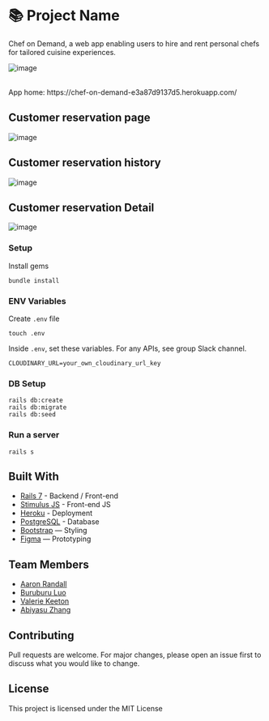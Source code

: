 # 📚 Project Name

Chef on Demand, a web app enabling users to hire and rent personal chefs for tailored cuisine experiences.

![image](https://github.com/abiyasu/chef_on_demand/assets/128378933/3791d97f-c059-4dcf-a393-ca861b3263e4)


<br>
App home: https://chef-on-demand-e3a87d9137d5.herokuapp.com/
   

## Customer reservation page
![image](https://github.com/abiyasu/chef_on_demand/assets/128378933/264dc160-4878-4ffd-8514-e84df1a6938f)
## Customer reservation history
![image](https://github.com/abiyasu/chef_on_demand/assets/128378933/f20640f1-958e-4814-9bd3-06080b2de9d0)
## Customer reservation Detail
![image](https://github.com/abiyasu/chef_on_demand/assets/128378933/0ab13213-7d6e-46e9-9d98-a30e2c1d51cb)


### Setup

Install gems
```
bundle install
```

### ENV Variables
Create `.env` file
```
touch .env
```
Inside `.env`, set these variables. For any APIs, see group Slack channel.
```
CLOUDINARY_URL=your_own_cloudinary_url_key
```

### DB Setup
```
rails db:create
rails db:migrate
rails db:seed
```

### Run a server
```
rails s
```

## Built With
- [Rails 7](https://guides.rubyonrails.org/) - Backend / Front-end
- [Stimulus JS](https://stimulus.hotwired.dev/) - Front-end JS
- [Heroku](https://heroku.com/) - Deployment
- [PostgreSQL](https://www.postgresql.org/) - Database
- [Bootstrap](https://getbootstrap.com/) — Styling
- [Figma](https://www.figma.com) — Prototyping

## Team Members
- [Aaron Randall](https://github.com/aaronasherrandall)
- [Buruburu Luo](https://github.com/Buruburu1101)
- [Valerie Keeton](https://github.com/vkeeton)
- [Abiyasu Zhang](https://www.linkedin.com/in/dougberkley/)

## Contributing
Pull requests are welcome. For major changes, please open an issue first to discuss what you would like to change.

## License
This project is licensed under the MIT License
